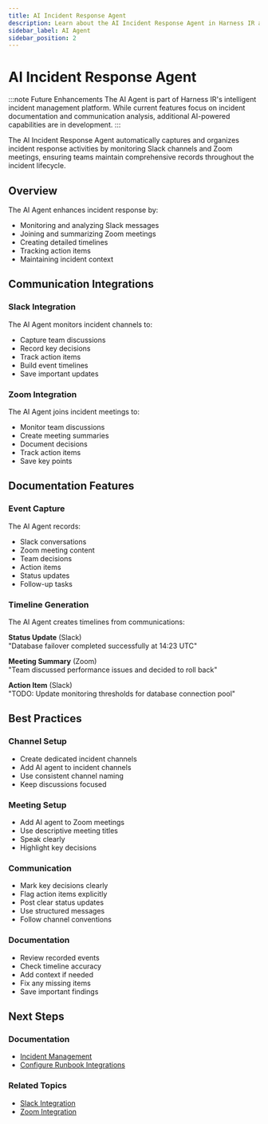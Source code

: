 ```yaml
---
title: AI Incident Response Agent
description: Learn about the AI Incident Response Agent in Harness IR and how it helps document incidents through Slack and Zoom.
sidebar_label: AI Agent
sidebar_position: 2
---
```


# AI Incident Response Agent

:::note Future Enhancements
The AI Agent is part of Harness IR's intelligent incident management platform. While current features focus on incident documentation and communication analysis, additional AI-powered capabilities are in development.
:::

The AI Incident Response Agent automatically captures and organizes incident response activities by monitoring Slack channels and Zoom meetings, ensuring teams maintain comprehensive records throughout the incident lifecycle.

## Overview

The AI Agent enhances incident response by:
- Monitoring and analyzing Slack messages
- Joining and summarizing Zoom meetings
- Creating detailed timelines
- Tracking action items
- Maintaining incident context

## Communication Integrations

### Slack Integration
The AI Agent monitors incident channels to:
- Capture team discussions
- Record key decisions
- Track action items
- Build event timelines
- Save important updates

### Zoom Integration
The AI Agent joins incident meetings to:
- Monitor team discussions
- Create meeting summaries
- Document decisions
- Track action items
- Save key points

## Documentation Features

### Event Capture
The AI Agent records:
- Slack conversations
- Zoom meeting content
- Team decisions
- Action items
- Status updates
- Follow-up tasks

### Timeline Generation

The AI Agent creates timelines from communications:

**Status Update** (Slack)  
"Database failover completed successfully at 14:23 UTC"

**Meeting Summary** (Zoom)  
"Team discussed performance issues and decided to roll back"

**Action Item** (Slack)  
"TODO: Update monitoring thresholds for database connection pool"

## Best Practices

### Channel Setup
- Create dedicated incident channels
- Add AI agent to incident channels
- Use consistent channel naming
- Keep discussions focused

### Meeting Setup
- Add AI agent to Zoom meetings
- Use descriptive meeting titles
- Speak clearly
- Highlight key decisions

### Communication
- Mark key decisions clearly
- Flag action items explicitly
- Post clear status updates
- Use structured messages
- Follow channel conventions

### Documentation
- Review recorded events
- Check timeline accuracy
- Add context if needed
- Fix any missing items
- Save important findings

## Next Steps

### Documentation
- [Incident Management](../incidents/incidents.md)
- [Configure Runbook Integrations](../runbooks/runbook-integrations.md)

### Related Topics
- [Slack Integration](../runbooks/integrations/slack.md)
- [Zoom Integration](../runbooks/integrations/zoom.md)
